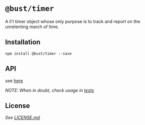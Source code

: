 # `@bust/timer`

A li'l timer object whose only purpose is to track and report on the unrelenting march of time.


## Installation

```shell
npm install @bust/timer --save
```


## API
<!-- api-docs-start -->
see [here](https://github.com/busticated/jsville/tree/%40bust%2Ftimer%401.0.0/packages/periodical/docs)
<!-- api-docs-end -->

_NOTE: When in doubt, check usage in [tests](./src/index.test.ts)_


## License

_See [LICENSE.md](./LICENSE.md)_


